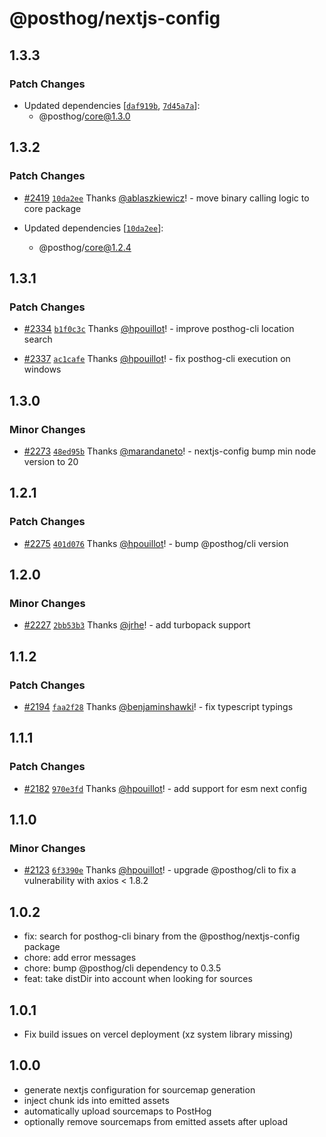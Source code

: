 # @posthog/nextjs-config

## 1.3.3

### Patch Changes

- Updated dependencies [[`daf919b`](https://github.com/PostHog/posthog-js/commit/daf919be225527ee4ad026d806dec195b75e44aa), [`7d45a7a`](https://github.com/PostHog/posthog-js/commit/7d45a7a52c44ba768913d66a4c4363d107042682)]:
  - @posthog/core@1.3.0

## 1.3.2

### Patch Changes

- [#2419](https://github.com/PostHog/posthog-js/pull/2419) [`10da2ee`](https://github.com/PostHog/posthog-js/commit/10da2ee0b8862ad0e32b68e452fae1bc77620bbf) Thanks [@ablaszkiewicz](https://github.com/ablaszkiewicz)! - move binary calling logic to core package

- Updated dependencies [[`10da2ee`](https://github.com/PostHog/posthog-js/commit/10da2ee0b8862ad0e32b68e452fae1bc77620bbf)]:
  - @posthog/core@1.2.4

## 1.3.1

### Patch Changes

- [#2334](https://github.com/PostHog/posthog-js/pull/2334) [`b1f0c3c`](https://github.com/PostHog/posthog-js/commit/b1f0c3c2e24e2434bb687d9cb24f2d981bb539ed) Thanks [@hpouillot](https://github.com/hpouillot)! - improve posthog-cli location search

- [#2337](https://github.com/PostHog/posthog-js/pull/2337) [`ac1cafe`](https://github.com/PostHog/posthog-js/commit/ac1cafe34aa55a205e6d88d8f3093e350d8a8ae2) Thanks [@hpouillot](https://github.com/hpouillot)! - fix posthog-cli execution on windows

## 1.3.0

### Minor Changes

- [#2273](https://github.com/PostHog/posthog-js/pull/2273) [`48ed95b`](https://github.com/PostHog/posthog-js/commit/48ed95b0d89677bc26a94bb57acffae986bdb07e) Thanks [@marandaneto](https://github.com/marandaneto)! - nextjs-config bump min node version to 20

## 1.2.1

### Patch Changes

- [#2275](https://github.com/PostHog/posthog-js/pull/2275) [`401d076`](https://github.com/PostHog/posthog-js/commit/401d07622886f8a3e5fa2847c1a3f34e773a9d13) Thanks [@hpouillot](https://github.com/hpouillot)! - bump @posthog/cli version

## 1.2.0

### Minor Changes

- [#2227](https://github.com/PostHog/posthog-js/pull/2227) [`2bb53b3`](https://github.com/PostHog/posthog-js/commit/2bb53b3d1aeb1107ed5c123d3a862626c30c7657) Thanks [@jrhe](https://github.com/jrhe)! - add turbopack support

## 1.1.2

### Patch Changes

- [#2194](https://github.com/PostHog/posthog-js/pull/2194) [`faa2f28`](https://github.com/PostHog/posthog-js/commit/faa2f2868762c527148d9a59098d4eae7f0b3ffb) Thanks [@benjaminshawki](https://github.com/benjaminshawki)! - fix typescript typings

## 1.1.1

### Patch Changes

- [#2182](https://github.com/PostHog/posthog-js/pull/2182) [`970e3fd`](https://github.com/PostHog/posthog-js/commit/970e3fda0aa6e21403079fe65791c466525081dc) Thanks [@hpouillot](https://github.com/hpouillot)! - add support for esm next config

## 1.1.0

### Minor Changes

- [#2123](https://github.com/PostHog/posthog-js/pull/2123) [`6f3390e`](https://github.com/PostHog/posthog-js/commit/6f3390e8eda844d3ff2ace0f57bedb3230c72319) Thanks [@hpouillot](https://github.com/hpouillot)! - upgrade @posthog/cli to fix a vulnerability with axios < 1.8.2

## 1.0.2

- fix: search for posthog-cli binary from the @posthog/nextjs-config package
- chore: add error messages
- chore: bump @posthog/cli dependency to 0.3.5
- feat: take distDir into account when looking for sources

## 1.0.1

- Fix build issues on vercel deployment (xz system library missing)

## 1.0.0

- generate nextjs configuration for sourcemap generation
- inject chunk ids into emitted assets
- automatically upload sourcemaps to PostHog
- optionally remove sourcemaps from emitted assets after upload
